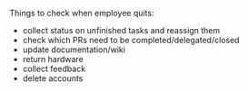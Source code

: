 Things to check when employee quits:
  * collect status on unfinished tasks and reassign them
  * check which PRs need to be completed/delegated/closed
  * update documentation/wiki
  * return hardware
  * collect feedback
  * delete accounts

